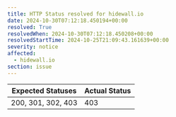 ```yaml
---
title: HTTP Status resolved for hidewall.io
date: 2024-10-30T07:12:18.450194+00:00
resolved: True
resolvedWhen: 2024-10-30T07:12:18.450208+00:00
resolvedStartTime: 2024-10-25T21:09:43.161639+00:00
severity: notice
affected:
  - hidewall.io
section: issue
---
```


| Expected Statuses | Actual Status  |
|-------------------|----------------|
| 200, 301, 302, 403 | 403 |
